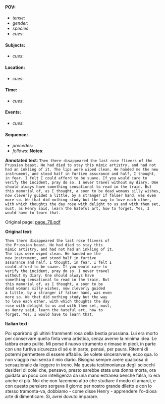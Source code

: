 #### POV: 
  - *tense*:
  - *gender*:
  - *species*:
  - *cues*:
#### Subjects:
  - *cues*:
#### Location:
  - *cues*:
#### Time:
  - *cues*:
#### Events:
  - *cues*:
#### Sequence:
  - *precedes*: 
  - *follows*:
**Notes**:


**Annotated text**:
`Then there disappeared the last rose flivers of the Prussian beast. He had died to stay this mimic artistry, and had not had an inkling of it. The lips were wiped clean. He handed me the new instrument, and stood half in furtive assurance and half, I thought, in fear. I felt I could afford to be suave. If you would care to verify the incident, pray do so. I never travel without my diary. One should always have something sensational to read in the train. But this memorial of, as I thought, a soon to be dead womans silly wishes, now cleverly guided a little, by a stranger if falser hand, was even more so. We that did nothing study but the way to love each other, with which thoughts the day rose with delight to us and with them set, must, as Henry said, learn the hateful art, how to forget. Yes, I would have to learn that.`

Original page:
[page_78.pdf](https://github.com/vigji/cainjb/blob/main/source_material/pages/page_78.pdf)

**Original text**:
```
Then there disappeared the last rose flivers of 
the Prussian beast. He had died to stay this 
mimic artistry, and had not had an inkling of it. 
The lips were wiped clean. He handed me the 
new instrument, and stood half in furtive 
assurance and half, I thought, in fear. I felt I 
could afford to be suave. If you would care to 
verify the incident, pray do so. I never travel 
without my diary. One should always have 
something sensational to read in the train. But 
this memorial of, as I thought, a soon to be 
dead womans silly wishes, now cleverly guided 
a little, by a stranger if falser hand, was even 
more so. We that did nothing study but the way 
to love each other, with which thoughts the day 
rose with delight to us and with them set, must, 
as Henry said, learn the hateful art, how to 
forget. Yes, I would have to learn that. 
```

**Italian text**:

Poi sparirono gli ultimi frammenti rosa della bestia prussiana. Lui era morto per conservare quella finta vena artistica, senza averne la minima idea. Le labbra erano pulite. Mi porse il nuovo strumento e rimase in piedi, in parte con una furtiva sicurezza di sé e in parte, pensai, per paura. Ritenni di potermi permettere di essere affabile. Se volete sincerarvene, ecco qua. lo non viaggio mai senza il mio diario. Bisogna sempre avere qualcosa di sensazionale da leggere in treno. Ma questa testimonianza degli sciocchi desideri di colei che, pensavo, presto sarebbe stata una donna morta, ora guidata un poco con intelligenza da una mano estranea benché falsa, lo era anche di più. Noi che non facemmo altro che studiare il modo di amarci, e con questo pensiero sorgeva il giorno per nostro grande diletto e con lo stesso tramonta-va, dobbiamo - come disse Henry - apprendere l'o-diosa arte di dimenticare. Sì, avrei dovuto imparare.

